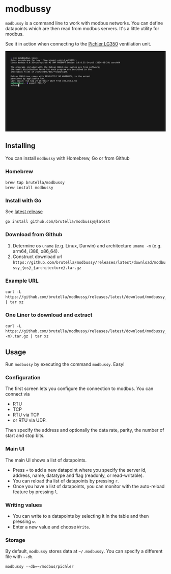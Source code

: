 # modbussy

`modbussy` is a command line to work with modbus networks. You can define datapoints which are then read from modbus servers. It's a little utility for modbus.

See it in action when connecting to the [Pichler LG350](https://www.pichlerluft.at/lg-350-450.html) ventilation unit.

![modbussy Configuration](docs/modbussy.gif)

## Installing

You can install `modbussy` with Homebrew, Go or from Github

### Homebrew
```shell
brew tap brutella/modbussy
brew install modbussy
```

### Install with Go
See [latest release](https://github.com/brutella/modbussy/releases/)
```shell
go install github.com/brutella/modbussy@latest
```

### Download from Github
1. Determine os `uname` (e.g. Linux, Darwin) and architecture `uname -m` (e.g. arm64, i386, x86_64).
2. Construct download url `https://github.com/brutella/modbussy/releases/latest/download/modbussy_{os}_{architecture}.tar.gz`

### Example URL
```shell
curl -L https://github.com/brutella/modbussy/releases/latest/download/modbussy_Linux_arm64.tar.gz | tar xz
```

### One Liner to download and extract

```shell
curl -L https://github.com/brutella/modbussy/releases/latest/download/modbussy_$(uname)_$(uname -m).tar.gz | tar xz
```

## Usage

Run `modbussy` by executing the command `modbussy`. Easy!

### Configuration

The first screen lets you configure the connection to modbus. You can connect via 
- RTU
- TCP
- RTU via TCP
- or RTU via UDP.

Then specify the address and optionally the data rate, parity, the number of start and stop bits.

### Main UI

The main UI shows a list of datapoints. 
- Press `+` to add a new datapoint where you specify the server id, address, name, datatype and flag (readonly, or read-writable).
- You can reload tha list of datapoints by pressing `r`.
- Once you have a list of datapoints, you can monitor with the auto-reload feature by pressing `l`.

### Writing values
- You can write to a datapoints by selecting it in the table and then pressing `w`.
- Enter a new value and choose `Write`.


### Storage

By default, `modbussy` stores data at  `~/.modbussy`. You can specify a different file with `--db`.

```shell
modbussy --db=~/modbus/pichler
```